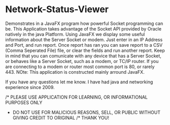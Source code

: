 # Network-Status-Viewer
Demonstrates in a JavaFX program how powerful Socket programming can be.
This Application takes advantage of the Socket API provided by Oracle natively in the java Platform.
Using JavaFX we display some useful information about the Server Socket or modem. 
Just enter in an IP Address and Port, and run report. 
Once report has ran you can save report to a CSV (Comma Seperated File) file, or clear the fields and run another report.
Keep in mind that you can comunicate with any device that has a Server Socket, or behaves like a Server Socket,
such as a modem, or TC/IP router.
If you are connecting to a modem or router most common port is 80, or rarely 443.
NOte: This application is constructed mainly arround JavaFX.

If you have any questions let me know. I have had java and networking experience since 2009.

/* PLEASE USE APPLICATION FOR LEARNING, OR INFORMATIONAL PURPOSES ONLY
* DO NOT USE FOR MALICIOUS REASONS, SELL, OR PUBLIC WITHOUT GIVING CREDIT TO ORIGINAL
/* THANK YOU!
